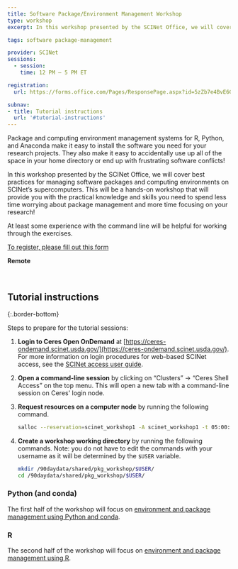 ```yaml
---
title: Software Package/Environment Management Workshop
type: workshop
excerpt: In this workshop presented by the SCINet Office, we will cover best practices for managing software packages and computing environments on SCINet’s supercomputers. This will be a hands-on workshop that will provide you with the practical knowledge and skills you need to spend less time worrying about package management and more time focusing on your research!

tags: software package-management

provider: SCINet
sessions: 
  - session:
    time: 12 PM – 5 PM ET

registration: 
  url: https://forms.office.com/Pages/ResponsePage.aspx?id=5zZb7e4BvE6GfuA8-g1Gl9poyUcOaMNCuMezzydam55UM1I2VUNIVVRRREFLUzBHWlVRNDFYWUs5UyQlQCN0PWcu

subnav:
- title: Tutorial instructions
  url: '#tutorial-instructions'
---
```


Package and computing environment management systems for R, Python, and Anaconda make it easy to install the software you need for your research projects. They also make it easy to accidentally use up all of the space in your home directory or end up with frustrating software conflicts! 

In this workshop presented by the SCINet Office, we will cover best practices for managing software packages and computing environments on SCINet’s supercomputers. This will be a hands-on workshop that will provide you with the practical knowledge and skills you need to spend less time worrying about package management and more time focusing on your research! 

At least some experience with the command line will be helpful for working through the exercises. 

[To register, please fill out this form](https://forms.office.com/Pages/ResponsePage.aspx?id=5zZb7e4BvE6GfuA8-g1Gl9poyUcOaMNCuMezzydam55UM1I2VUNIVVRRREFLUzBHWlVRNDFYWUs5UyQlQCN0PWcu)

**Remote**

<br>

## Tutorial instructions
{:.border-bottom}

Steps to prepare for the tutorial sessions:

1. **Login to Ceres Open OnDemand** at [https://ceres-ondemand.scinet.usda.gov/](https://ceres-ondemand.scinet.usda.gov/). For more information on login procedures for web-based SCINet access, see the [SCINet access user guide](https://scinet.usda.gov/guides/access/web-based-login).

1. **Open a command-line session** by clicking on “Clusters” -> “Ceres Shell Access” on the top menu. This will open a new tab with a command-line session on Ceres' login node.

1. **Request resources on a computer node** by running the following command. 
    ```bash
    salloc --reservation=scinet_workshop1 -A scinet_workshop1 -t 05:00:00 -n 1 --mem 8G 
    ```

1. **Create a workshop working directory** by running the following commands. Note: you do not have to edit the commands with your username as it will be determined by the `$USER` variable. 
    ```bash
    mkdir /90daydata/shared/pkg_workshop/$USER/
    cd /90daydata/shared/pkg_workshop/$USER/
    ```


### Python (and conda)

The first half of the workshop will focus on [environment and package management using Python and conda](/training/2024-07-19-package-env-workshop-python).

### R

The second half of the workshop will focus on [environment and package management using R](/training/2024-07-19-package-env-workshop-r).

